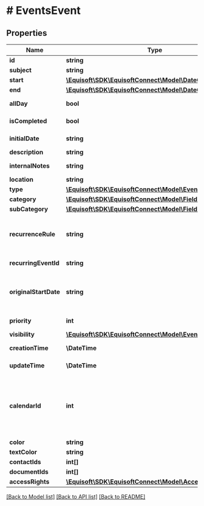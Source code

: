 # # EventsEvent

## Properties

Name | Type | Description | Notes
------------ | ------------- | ------------- | -------------
**id** | **string** | Unique numerical identifier. |
**subject** | **string** | Subject/Title of the Event. |
**start** | [**\Equisoft\SDK\EquisoftConnect\Model\DateOrDateTime**](DateOrDateTime.md) |  |
**end** | [**\Equisoft\SDK\EquisoftConnect\Model\DateOrDateTime**](DateOrDateTime.md) |  |
**allDay** | **bool** | Indicate if the event is an all-day event or a timed event. |
**isCompleted** | **bool** | Is the event part of a completed/done calendar. |
**initialDate** | **string** | Date the Event was initially scheduled. As defined by full-date - RFC3339. | [optional]
**description** | **string** | Public description of the Event. | [optional]
**internalNotes** | **string** | Internal notes on the Event. Not synced on remote sources. | [optional]
**location** | **string** | Location of the event in free-text form. | [optional]
**type** | [**\Equisoft\SDK\EquisoftConnect\Model\EventsEventType**](EventsEventType.md) |  |
**category** | [**\Equisoft\SDK\EquisoftConnect\Model\FieldValue**](FieldValue.md) | Event category | [optional]
**subCategory** | [**\Equisoft\SDK\EquisoftConnect\Model\FieldValue**](FieldValue.md) | Event sub category | [optional]
**recurrenceRule** | **string** | The recurrence rule for this event. The recurrence is a string conform to RFC 5545 (see RRULE http://tools.ietf.org/html/rfc5545#section-3.8.5.3). | [optional]
**recurringEventId** | **string** | For an instance of recurring event, ID of the master event. | [optional]
**originalStartDate** | **string** | For an instance of recurring event, original start date of the event according to the recurrence rule. This uniquely identify the occurrence and can be different from start date. | [optional]
**priority** | **int** | Importance/Priority of an event or task. 5 is the most important. |
**visibility** | [**\Equisoft\SDK\EquisoftConnect\Model\EventsVisibilityType**](EventsVisibilityType.md) |  |
**creationTime** | **\DateTime** | Creation time. As defined by date-time - RFC3339. | [optional]
**updateTime** | **\DateTime** | Date time of last modification. As defined by date-time - RFC3339. | [optional]
**calendarId** | **int** | ID of the calendar owning this Event. If owned by many users, calendarId will be: - The primary (or completed depending on state) calendar ID of the connected user if the user is one of the owners. - Any primary (or completed depending on state) completed calendar ID of one of the owners. |
**color** | **string** | Hex color of this event background | [optional]
**textColor** | **string** | Hex text color of this event | [optional]
**contactIds** | **int[]** | IDs of the contacts linked to this Event. | [optional]
**documentIds** | **int[]** | IDs of the documents linked to this Event. | [optional]
**accessRights** | [**\Equisoft\SDK\EquisoftConnect\Model\AccessRights**](AccessRights.md) |  |

[[Back to Model list]](../../README.md#models) [[Back to API list]](../../README.md#endpoints) [[Back to README]](../../README.md)
